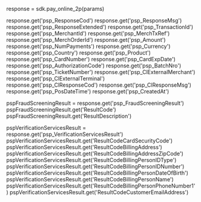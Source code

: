 response = sdk.pay_online_2p(params)

response.get('psp_ResponseCod')
response.get('psp_ResponseMsg')
response.get('psp_ResponseExtended')
response.get('psp_TransactionId')
response.get('psp_MerchantId')
response.get('psp_MerchTxRef')
response.get('psp_MerchOrderId')
response.get('psp_Amount')
response.get('psp_NumPayments')
response.get('psp_Currency')
response.get('psp_Country')
response.get('psp_Product')
response.get('psp_CardNumber')
response.get('psp_CardExpDate')
response.get('psp_AuthorizationCode')
response.get('psp_BatchNro')
response.get('psp_TicketNumber')
response.get('psp_ClExternalMerchant')
response.get('psp_ClExternalTerminal')
response.get('psp_ClResponseCod')
response.get('psp_ClResponseMsg')
response.get('psp_PosDateTime')
response.get('psp_CreatedAt')

pspFraudScreeningResult = response.get('psp_FraudScreeningResult')
pspFraudScreeningResult.get('ResultCode')
pspFraudScreeningResult.get('ResultDescription')

pspVerificationServicesResult = response.get('psp_VerificationServicesResult')
pspVerificationServicesResult.get('ResultCodeCardSecurityCode')
pspVerificationServicesResult.get('ResultCodeBillingAddress')
pspVerificationServicesResult.get('ResultCodeBillingAddressZipCode')
pspVerificationServicesResult.get('ResultCodeBillingPersonIDType')
pspVerificationServicesResult.get('ResultCodeBillingPersonIDNumber')
pspVerificationServicesResult.get('ResultCodeBillingPersonDateOfBirth')
pspVerificationServicesResult.get('ResultCodeBillingPersonName')
pspVerificationServicesResult.get('ResultCodeBillingPersonPhoneNumber1')
pspVerificationServicesResult.get('ResultCodeCustomerEmailAddress')
